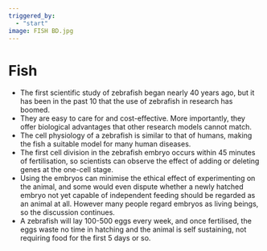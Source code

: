 ```yaml
---
triggered_by:
  - "start"
image: FISH BD.jpg
---
```

# Fish

-   The first scientific study of zebrafish began nearly 40 years ago, but it has been in the past 10 that the use of zebrafish in research has boomed.
-	They are easy to care for and cost-effective. More importantly, they offer biological advantages that other research models cannot match.
-	The cell physiology of a zebrafish is similar to that of humans, making the fish a suitable model for many human diseases.
-	The first cell division in the zebrafish embryo occurs within 45 minutes of fertilisation, so scientists can observe the effect of adding or deleting genes at the one-cell stage.
-	Using the embryos can minimise the ethical effect of experimenting on the animal, and some would even dispute whether a newly hatched embryo not yet capable of independent feeding should be regarded as an animal at all. However many people regard embryos as living beings, so the discussion continues.
-	A zebrafish will lay 100-500 eggs every week, and once fertilised, the eggs waste no time in hatching and the animal is self sustaining, not requiring food for the first 5 days or so.
